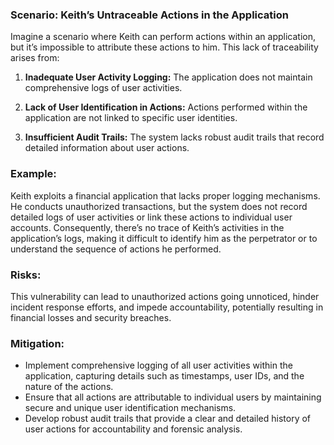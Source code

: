 ### Scenario: Keith’s Untraceable Actions in the Application 
Imagine a scenario where Keith can perform actions within an application, but it’s impossible to attribute these actions to him. This lack of traceability arises from: 

1. **Inadequate User Activity Logging:** The application does not maintain comprehensive logs of user activities. 

2. **Lack of User Identification in Actions:** Actions performed within the application are not linked to specific user identities. 

3. **Insufficient Audit Trails:** The system lacks robust audit trails that record detailed information about user actions. 

### Example: 

Keith exploits a financial application that lacks proper logging mechanisms. He conducts unauthorized transactions, but the system does not record detailed logs of user activities or link these actions to individual user accounts. Consequently, there’s no trace of Keith’s activities in the application’s logs, making it difficult to identify him as the perpetrator or to understand the sequence of actions he performed. 

### Risks: 

This vulnerability can lead to unauthorized actions going unnoticed, hinder incident response efforts, and impede accountability, potentially resulting in financial losses and security breaches. 

### Mitigation: 

- Implement comprehensive logging of all user activities within the application, capturing details such as timestamps, user IDs, and the nature of the actions. 
- Ensure that all actions are attributable to individual users by maintaining secure and unique user identification mechanisms. 
- Develop robust audit trails that provide a clear and detailed history of user actions for accountability and forensic analysis. 